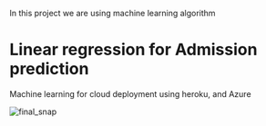 In this project we are using machine learning algorithm 
# Linear regression for Admission prediction
Machine learning for cloud deployment using heroku, and Azure


![final_snap](https://user-images.githubusercontent.com/72783418/150921171-32e182c5-c586-4f14-93be-f4c92474ac9e.PNG)

